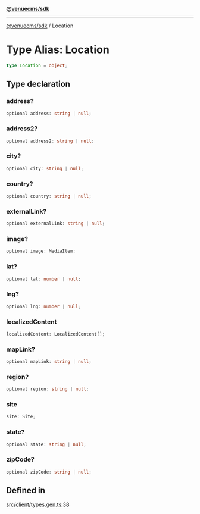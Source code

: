 [**@venuecms/sdk**](../Index.md)

***

[@venuecms/sdk](../Index.md) / Location

# Type Alias: Location

```ts
type Location = object;
```

## Type declaration

### address?

```ts
optional address: string | null;
```

### address2?

```ts
optional address2: string | null;
```

### city?

```ts
optional city: string | null;
```

### country?

```ts
optional country: string | null;
```

### externalLink?

```ts
optional externalLink: string | null;
```

### image?

```ts
optional image: MediaItem;
```

### lat?

```ts
optional lat: number | null;
```

### lng?

```ts
optional lng: number | null;
```

### localizedContent

```ts
localizedContent: LocalizedContent[];
```

### mapLink?

```ts
optional mapLink: string | null;
```

### region?

```ts
optional region: string | null;
```

### site

```ts
site: Site;
```

### state?

```ts
optional state: string | null;
```

### zipCode?

```ts
optional zipCode: string | null;
```

## Defined in

[src/client/types.gen.ts:38](https://github.com/venuecms/sdk/blob/32df3b17009bdabf1585f0511b8fa69e1587fc03/src/client/types.gen.ts#L38)
